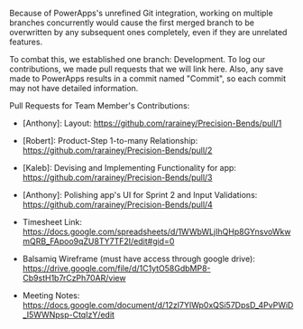 Because of PowerApps's unrefined Git integration, working on multiple branches concurrently would cause the first merged branch to be overwritten by any subsequent ones completely, even if they are unrelated features. 

To combat this, we established one branch: Development. To log our contributions, we made pull requests that we will link here. Also, any save made to PowerApps results in a commit named "Commit", so each commit may not have detailed information.

Pull Requests for Team Member's Contributions: 
- [Anthony]: Layout: https://github.com/rarainey/Precision-Bends/pull/1
- [Robert]:  Product-Step 1-to-many Relationship: https://github.com/rarainey/Precision-Bends/pull/2
- [Kaleb]:   Devising and Implementing Functionality for app: https://github.com/rarainey/Precision-Bends/pull/3
- [Anthony]: Polishing app's UI for Sprint 2 and Input Validations: https://github.com/rarainey/Precision-Bends/pull/4

- Timesheet Link: https://docs.google.com/spreadsheets/d/1WWbWLjIhQHp8GYnsvoWkwmQRB_FApoo9qZU8TY7TF2I/edit#gid=0
- Balsamiq Wireframe (must have access through google drive): https://drive.google.com/file/d/1C1ytO58GdbMP8-Cb9stH1b7rCzPh70AR/view
- Meeting Notes: https://docs.google.com/document/d/12zl7YIWp0xQSi57DpsD_4PvPWiD_I5WWNpsp-CtqIzY/edit
